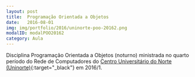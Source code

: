 ```yaml
---
layout: post
title:  Programação Orientada a Objetos
date:   2016-08-01
img: img/portfolio/2016/uninorte-poo-20162.png
modalID: modalPOO20162
category: Aula
---
```


Disciplina Programação Orientada a Objetos (noturno) ministrada no quarto período do Rede de Computadores do [Centro Universitário do Norte (Uninorte)][uninorte]{:target="_black"} em 2016/1.


[uninorte]: http://uninorte.com.br/
